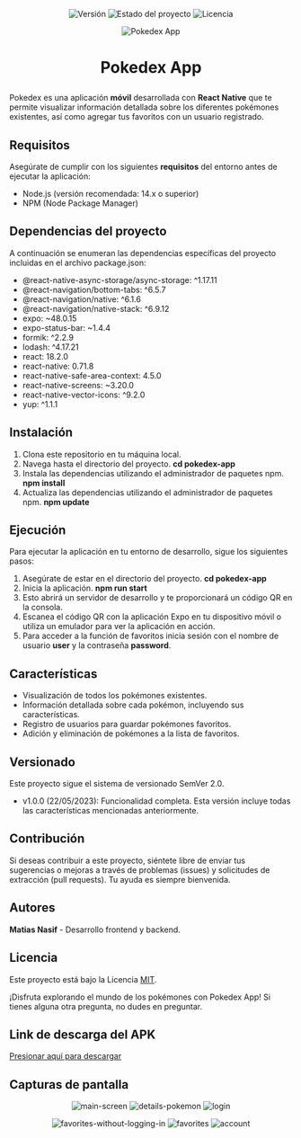 <p align="center">
  <img src="https://img.shields.io/badge/Versión-1.0.0-blue.svg" alt="Versión">
  <img src="https://img.shields.io/badge/Estado-Finalizado-brightgreen.svg" alt="Estado del proyecto">
  <img src="https://img.shields.io/badge/Licencia-MIT-green.svg" alt="Licencia">
</p>

<p align="center">
 <img src="assets/icon.png" align="center" alt="Pokedex App" />
</p>

# <p align="center">Pokedex App</p>

Pokedex es una aplicación **móvil** desarrollada con **React Native** que te permite visualizar información detallada sobre los diferentes pokémones existentes, así como agregar tus favoritos con un usuario registrado.

## Requisitos

Asegúrate de cumplir con los siguientes **requisitos** del entorno antes de ejecutar la aplicación:

- Node.js (versión recomendada: 14.x o superior)
- NPM (Node Package Manager)

## Dependencias del proyecto

A continuación se enumeran las dependencias específicas del proyecto incluidas en el archivo package.json:

- @react-native-async-storage/async-storage: ^1.17.11
- @react-navigation/bottom-tabs: ^6.5.7
- @react-navigation/native: ^6.1.6
- @react-navigation/native-stack: ^6.9.12
- expo: ~48.0.15
- expo-status-bar: ~1.4.4
- formik: ^2.2.9
- lodash: ^4.17.21
- react: 18.2.0
- react-native: 0.71.8
- react-native-safe-area-context: 4.5.0
- react-native-screens: ~3.20.0
- react-native-vector-icons: ^9.2.0
- yup: ^1.1.1

## Instalación

1. Clona este repositorio en tu máquina local.
2. Navega hasta el directorio del proyecto.
**cd pokedex-app**
3. Instala las dependencias utilizando el administrador de paquetes npm.
**npm install**
4. Actualiza las dependencias utilizando el administrador de paquetes npm.
**npm update**

## Ejecución

Para ejecutar la aplicación en tu entorno de desarrollo, sigue los siguientes pasos:

1. Asegúrate de estar en el directorio del proyecto.
**cd pokedex-app**
2. Inicia la aplicación.
**npm run start**
3. Esto abrirá un servidor de desarrollo y te proporcionará un código QR en la consola.
4. Escanea el código QR con la aplicación Expo en tu dispositivo móvil o utiliza un emulador para ver la aplicación en acción.
5. Para acceder a la función de favoritos inicia sesión con el nombre de usuario **user** y la contraseña **password**.

## Características

- Visualización de todos los pokémones existentes.
- Información detallada sobre cada pokémon, incluyendo sus características.
- Registro de usuarios para guardar pokémones favoritos.
- Adición y eliminación de pokémones a la lista de favoritos.

## Versionado

Este proyecto sigue el sistema de versionado SemVer 2.0.

- v1.0.0 (22/05/2023): Funcionalidad completa. Esta versión incluye todas las características mencionadas anteriormente.

## Contribución

Si deseas contribuir a este proyecto, siéntete libre de enviar tus sugerencias o mejoras a través de problemas (issues) y solicitudes de extracción (pull requests). Tu ayuda es siempre bienvenida.

## Autores

**Matias Nasif** - Desarrollo frontend y backend.

## Licencia

Este proyecto está bajo la Licencia [MIT](https://opensource.org/licenses/MIT).

¡Disfruta explorando el mundo de los pokémones con Pokedex App! Si tienes alguna otra pregunta, no dudes en preguntar.

## Link de descarga del APK

[Presionar aquí para descargar](https://expo.dev/artifacts/eas/4LBMZuACjHMGdKrkEMEDPW.apk)

## Capturas de pantalla

<p align="center">
  <img src="assets/screens/main-screen.jpg" alt="main-screen" />
  <img src="assets/screens/details-pokemon.jpg" alt="details-pokemon" />
  <img src="assets/screens/login.jpg" alt="login" />
</p>

<p align="center">
  <img src="assets/screens/favorites-without-logging-in.jpg" alt="favorites-without-logging-in" />
  <img src="assets/screens/favorites.jpg" alt="favorites" />
  <img src="assets/screens/account.jpg" alt="account" />
</p>
